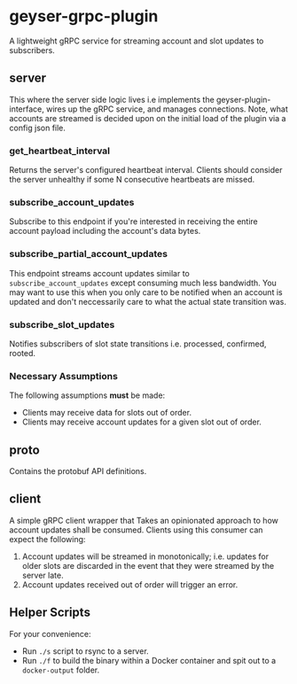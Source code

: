 # geyser-grpc-plugin
A lightweight gRPC service for streaming account and slot updates to subscribers.

## server
This where the server side logic lives i.e implements the geyser-plugin-interface, wires up the gRPC service, and manages connections.
Note, what accounts are streamed is decided upon on the initial load of the plugin via a config json file.

### get_heartbeat_interval
Returns the server's configured heartbeat interval. Clients should consider the server unhealthy if some N consecutive heartbeats are missed.

### subscribe_account_updates
Subscribe to this endpoint if you're interested in receiving the entire account payload including the account's data bytes.

### subscribe_partial_account_updates
This endpoint streams account updates similar to `subscribe_account_updates` except consuming much less bandwidth. You may want to 
use this when you only care to be notified when an account is updated and don't neccessarily care to what the actual state transition was.

### subscribe_slot_updates
Notifies subscribers of slot state transitions i.e. processed, confirmed, rooted.

### Necessary Assumptions
The following assumptions __must__ be made:
* Clients may receive data for slots out of order.
* Clients may receive account updates for a given slot out of order.

## proto
Contains the protobuf API definitions.

## client
A simple gRPC client wrapper that Takes an opinionated approach to how account updates shall be consumed.
Clients using this consumer can expect the following:
1. Account updates will be streamed in monotonically; i.e. updates for older slots are discarded in the event that they were streamed by the server late.
2. Account updates received out of order will trigger an error.

## Helper Scripts
For your convenience:
* Run `./s` script to rsync to a server.
* Run `./f` to build the binary within a Docker container and spit out to a `docker-output` folder.
